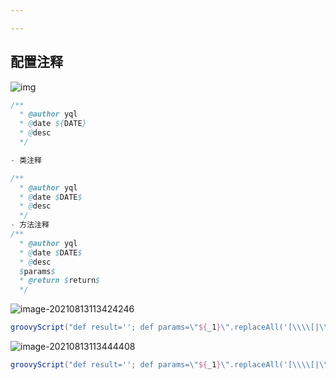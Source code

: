 ```yaml
---

---
```


## 配置注释

<img src="C:\Users\Lenovo\AppData\Local\Temp\企业微信截图_1628825073484.png" alt="img"  />

```java
/**
  * @author yql
  * @date ${DATE}
  * @desc
  */

- 类注释

/**
  * @author yql
  * @date $DATE$
  * @desc
  */
- 方法注释
/**
  * @author yql
  * @date $DATE$
  * @desc
  $params$
  * @return $return$
  */
```

![image-20210813113424246](D:/yql/%E7%AC%94%E8%AE%B0/idea/image-20210813113424246.png)

```groovy
groovyScript("def result=''; def params=\"${_1}\".replaceAll('[\\\\[|\\\\]|\\\\s]', '').split(',').toList(); for(i = 0; i < params.size(); i++) {result+='* @param ' + params[i] + ((i < params.size() - 1) ? '\\r\\n' : '')}; return result", methodParameters())
```

![image-20210813113444408](D:/yql/%E7%AC%94%E8%AE%B0/idea/image-20210813113444408.png)

```groovy
groovyScript("def result=''; def params=\"${_1}\".replaceAll('[\\\\[|\\\\]|\\\\s]', '').split('<').toList(); for(i = 0; i < params.size(); i++) {if(i!=0){result+='<';};  def p1=params[i].split(',').toList();  for(i2 = 0; i2 < p1.size(); i2++) { def p2=p1[i2].split('\\\\.').toList();  result+=p2[p2.size()-1]; if(i2!=p1.size()-1){result+=','}  } ;  };  return result", methodReturnType())
```

